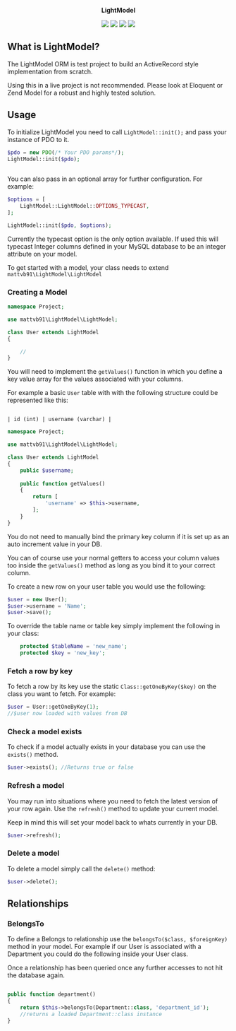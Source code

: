 <p align="center"><b>LightModel</b></p>

<p align="center">
  <img class="latest_stable_version_img" src="https://poser.pugx.org/mattvb91/lightmodel/v/stable">
  <img class="total_img" src="https://poser.pugx.org/mattvb91/lightmodel/downloads">
  <img class="latest_unstable_version_img" src="https://poser.pugx.org/mattvb91/lightmodel/v/unstable">
  <img class="license_img" src="https://poser.pugx.org/mattvb91/lightmodel/license">
</p>

## What is LightModel?

The LightModel ORM is test project to build an ActiveRecord 
style implementation from scratch.

Using this in a live project is not recommended. Please look at Eloquent or Zend Model for 
a robust and highly tested solution.

## Usage

To initialize LightModel you need to call ```LightModel::init();``` and pass your instance
of PDO to it.

```php
$pdo = new PDO(/* Your PDO params*/);
LightModel::init($pdo);
     
```

You can also pass in an optional array for further configuration. For example:

```php
$options = [
    LightModel::LightModel::OPTIONS_TYPECAST,
];

LightModel::init($pdo, $options);
```
Currently the typecast option is the only option available. If used this will typecast Integer columns
defined in your MySQL database to be an integer attribute on your model.


To get started with a model, your class needs to extend ```mattvb91\LightModel\LightModel```

### Creating a Model

```php
namespace Project;

use mattvb91\LightModel\LightModel;

class User extends LightModel
{

    //
}

```

You will need to implement the ```getValues()``` function in which you define a key value 
array for the values associated with your columns.

For example a basic ```User``` table with with the following structure could be represented
like this:

```mysql

| id (int) | username (varchar) |
```

```php
namespace Project;

use mattvb91\LightModel\LightModel;

class User extends LightModel
{
    public $username;
    
    public function getValues()
    {
        return [
            'username' => $this->username,
        ];
    }
}

```

You do not need to manually bind the primary key column if it is set up as an auto increment
value in your DB. 

You can of course use your normal getters to access your column values too inside the 
```getValues()``` method as long as you bind it to your correct column.

To create a new row on your user table you would use the following:

```php
$user = new User();
$user->username = 'Name';
$user->save();
```

To override the table name or table key simply implement the following in your class:

```php
    protected $tableName = 'new_name';
    protected $key = 'new_key';
```

### Fetch a row by key

To fetch a row by its key use the static ```Class::getOneByKey($key)``` on the class you want to fetch.
For example:

```php
$user = User::getOneByKey(1);
//$user now loaded with values from DB
```

### Check a model exists

To check if a model actually exists in your database you can use the ```exists()``` method.

```php
$user->exists(); //Returns true or false
```

### Refresh a model

You may run into situations where you need to fetch the latest version of your row again.
Use the ```refresh()``` method to update your current model. 

Keep in mind this will set your model back to whats currently in your DB.

```php
$user->refresh();
```

### Delete a model

To delete a model simply call the ```delete()``` method:

```php
$user->delete();
```

## Relationships

### BelongsTo

To define a Belongs to relationship use the ```belongsTo($class, $foreignKey)``` method in your model.
For example if our User is associated with a Department you could do the following
inside your User class.

Once a relationship has been queried once any further accesses to not hit the database again.

```php

public function department() 
{
    return $this->belongsTo(Department::class, 'department_id');
    //returns a loaded Department::class instance
}

```